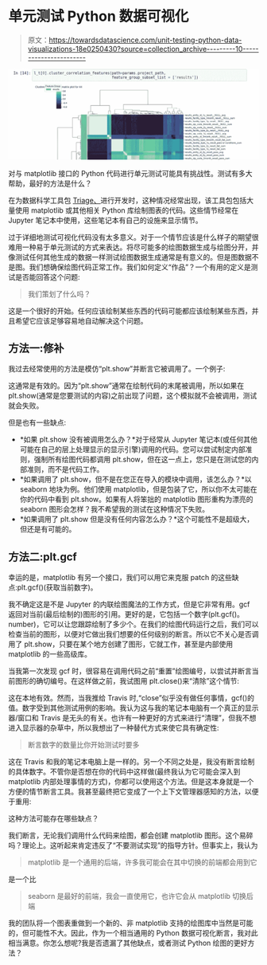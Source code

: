 # 单元测试 Python 数据可视化

> 原文：<https://towardsdatascience.com/unit-testing-python-data-visualizations-18e0250430?source=collection_archive---------10----------------------->

![](img/0e1d4148f1e121608a5c06906eb85999.png)

对与 matplotlib 接口的 Python 代码进行单元测试可能具有挑战性。测试有多大帮助，最好的方法是什么？

在为数据科学工具包 [Triage、](https://dssg.github.io/triage)进行开发时，这种情况经常出现，该工具包包括大量使用 matplotlib 或其他相关 Python 库绘制图表的代码。这些情节经常在 Jupyter 笔记本中使用，这些笔记本有自己的设施来显示情节。

过于详细地测试可视化代码没有太多意义。对于一个情节应该是什么样子的期望很难用一种易于单元测试的方式来表达。将尽可能多的绘图数据生成与绘图分开，并像测试任何其他生成的数据一样测试绘图数据生成通常是有意义的。但是图数据不是图。我们想确保绘图代码正常工作。我们如何定义“作品”？一个有用的定义是测试是否能回答这个问题:

> 我们策划了什么吗？

这是一个很好的开始。任何应该绘制某些东西的代码可能都应该绘制某些东西，并且希望它应该足够容易地自动解决这个问题。

## 方法一:修补

我过去经常使用的方法是模仿“plt.show”并断言它被调用了。一个例子:

这通常是有效的。因为“plt.show”通常在绘制代码的末尾被调用，所以如果在 plt.show(通常是您要测试的内容)之前出现了问题，这个模拟就不会被调用，测试就会失败。

但是也有一些缺点:

*   *如果 plt.show 没有被调用怎么办？*对于经常从 Jupyter 笔记本(或任何其他可能在自己的层上处理显示的显示引擎)调用的代码。您可以尝试制定内部准则，强制所有绘图代码都调用 plt.show，但在这一点上，您只是在测试您的内部准则，而不是代码工作。
*   *如果调用了 plt.show，但不是在您正在导入的模块中调用，该怎么办？*以 seaborn 地块为例。他们使用 matplotlib，但是包装了它，所以你不太可能在你的代码中看到 plt.show。如果有人将笨拙的 matplotlib 图形重构为漂亮的 seaborn 图形会怎样？我不希望我的测试在这种情况下失败。
*   *如果调用了 plt.show 但是没有任何内容怎么办？*这个可能性不是超级大，但还是有可能的。

## 方法二:plt.gcf

幸运的是，matplotlib 有另一个接口，我们可以用它来克服 patch 的这些缺点:plt.gcf()(获取当前数字)。

我不确定这是不是 Jupyter 的内联绘图魔法的工作方式，但是它非常有用。gcf 返回对当前(最后绘制的)图形的引用。更好的是，它包括一个数字(plt.gcf()。number)，它可以让您跟踪绘制了多少个。在我们的绘图代码运行之后，我们可以检查当前的图形，以便对它做出我们想要的任何级别的断言。所以它不关心是否调用了 plt.show，只要在某个地方创建了图形，它就工作，甚至是内部使用 matplotlib 的一些高级库。

当我第一次发现 gcf 时，很容易在调用代码之前“重置”绘图编号，以尝试并断言当前图形的确切编号。在这样做之前，我试图用 plt.close()来“清除”这个情节:

这在本地有效。然而，当我推给 Travis 时,“close”似乎没有做任何事情，gcf()的值。数字受到其他测试用例的影响。我认为这与我的笔记本电脑有一个真正的显示器/窗口和 Travis 是无头的有关。也许有一种更好的方式来进行“清理”，但我不想进入显示器的杂草中，所以我想出了一种替代方式来使它具有确定性:

> 断言数字的数量比你开始测试时要多

这在 Travis 和我的笔记本电脑上是一样的。另一个不同之处是，我没有断言绘制的具体数字。不管你是否想在你的代码中这样做(最终我认为它可能会深入到 matplotlib 内部处理事情的方式)，你都可以使用这个方法。但是这本身就是一个方便的情节断言工具。我甚至最终把它变成了一个上下文管理器感知的方法，以便于重用:

这种方法可能存在哪些缺点？

我们断言，无论我们调用什么代码来绘图，都会创建 matplotlib 图形。这个易碎吗？理论上。这听起来肯定违反了“不要测试实现”的指导方针。但事实上，我认为

> matplotlib 是一个通用的后端，许多我可能会在其中切换的前端都会用到它

是一个比

> seaborn 是最好的前端，我会一直使用它，也许它会从 matplotlib 切换后端

我的团队将一个图表重做到一个新的、非 matplotlib 支持的绘图库中当然是可能的，但可能性不大。因此，作为一个相当通用的 Python 数据可视化断言，我对此相当满意。你怎么想呢?我是否遗漏了其他缺点，或者测试 Python 绘图的更好方法？